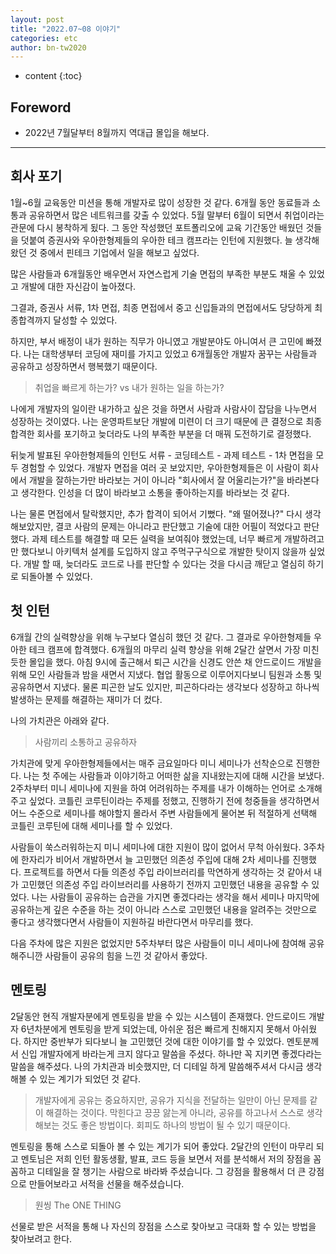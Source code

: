 ```yaml
---
layout: post
title: "2022.07~08 이야기"
categories: etc
author: bn-tw2020
---
```

* content
{:toc}

## Foreword

* 2022년 7월달부터 8월까지 역대급 몰입을 해보다.




---

## 회사 포기



1월~6월 교육동안 미션을 통해 개발자로 많이 성장한 것 같다. 6개월 동안 동료들과 소통과 공유하면서 많은 네트워크를 갖출 수 있었다. 5월 말부터 6월이 되면서 취업이라는 관문에 다시 봉착하게 됬다. 그 동안 작성했던 포트폴리오에 교육 기간동안 배웠던 것들을 덧붙여 증권사와 우아한형제들의 우아한 테크 캠프라는 인턴에 지원했다. 늘 생각해왔던 것 중에서 핀테크 기업에서 일을 해보고 싶었다.

많은 사람들과 6개월동안 배우면서 자연스럽게 기술 면접의 부족한 부분도 채울 수 있었고 개발에 대한 자신감이 높아졌다.

그결과, 증권사 서류, 1차 면접, 최종 면접에서 중고 신입들과의 면접에서도 당당하게 최종합격까지 달성할 수 있었다.

하지만, 부서 배정이 내가 원하는 직무가 아니였고 개발분야도 아니여서 큰 고민에 빠졌다. 나는 대학생부터 코딩에 재미를 가지고 있었고 6개월동안 개발자 꿈꾸는 사람들과 공유하고 성장하면서 행복했기 때문이다. 



> 취업을 빠르게 하는가? vs 내가 원하는 일을 하는가?


나에게 개발자의 일이란 내가하고 싶은 것을 하면서 사람과 사람사이 잡담을 나누면서 성장하는 것이였다. 나는 운영파트보단 개발에 미련이 더 크기 때문에 큰 결정으로 최종합격한 회사를 포기하고 늦더라도 나의 부족한 부분을 더 매꿔 도전하기로 결정했다.

뒤늦게 발표된 우아한형제들의 인턴도 서류 - 코딩테스트 - 과제 테스트 - 1차 면접을 모두 경험할 수 있었다. 개발자 면접을 여러 곳 보았지만, 우아한형제들은 이 사람이 회사에서 개발을 잘하는가만 바라보는 거이 아니라 "회사에서 잘 어울리는가?"을 바라본다고 생각한다. 인성을 더 많이 바라보고 소통을 좋아하는지를 바라보는 것 같다.

나는 물론 면접에서 탈락했지만, 추가 합격이 되어서 기뻤다. "왜 떨어졌나?" 다시 생각해보았지만, 결코 사람의 문제는 아니라고 판단했고 기술에 대한 어필이 적었다고 판단했다. 과제 테스트를 해결할 때 모든 실력을 보여줘야 했었는데, 너무 빠르게 개발하려고만 했다보니 아키텍처 설계를 도입하지 않고 주먹구구식으로 개발한 탓이지 않을까 싶었다. 개발 할 때, 늦더라도 코드로 나를 판단할 수 있다는 것을 다시금 깨닫고 열심히 하기로 되돌아볼 수 있었다.



## 첫 인턴



6개월 간의 실력향상을 위해 누구보다 열심히 했던 것 같다. 그 결과로 우아한형제들 우아한 테크 캠프에 합격했다. 6개월의 마무리 실력 향상을 위해 2달간 살면서 가장 미친듯한 몰입을 했다. 아침 9시에 출근해서 퇴근 시간을 신경도 안쓴 채 안드로이드 개발을 위해 모인 사람들과 밤을 새면서 지냈다. 협업 활동으로 이루어지다보니 팀원과 소통 및 공유하면서 지냈다. 물론 피곤한 날도 있지만, 피곤하다라는 생각보다 성장하고 하나씩 발생하는 문제를 해결하는 재미가 더 컸다.



나의 가치관은 아래와 같다.

> 사람끼리 소통하고 공유하자

가치관에 맞게 우아한형제들에서는 매주 금요일마다 미니 세미나가 선착순으로 진행한다. 나는 첫 주에는 사람들과 이야기하고 어떠한 삶을 지내왔는지에 대해 시간을 보냈다. 2주차부터 미니 세미나에 지원을 하여 어려워하는 주제를 내가 이해하는 언어로 소개해주고 싶었다. 코틀린 코루틴이라는 주제를 정했고, 진행하기 전에 청중들을 생각하면서 어느 수준으로 세미나를 해야할지 몰라서 주변 사람들에게 물어본 뒤 적절하게 선택해 코틀린 코루틴에 대해 세미나를 할 수 있었다.

사람들이 쑥스러워하는지 미니 세미나에 대한 지원이 많이 없어서 무척 아쉬웠다. 3주차에 한자리가 비어서 개발하면서 늘 고민했던 의존성 주입에 대해 2차 세미나를 진행했다. 프로젝트를 하면서 다들 의존성 주입 라이브러리를 막연하게 생각하는 것 같아서 내가 고민했던 의존성 주입 라이브러리를 사용하기 전까지 고민했던 내용을 공유할 수 있었다. 나는 사람들이 공유하는 습관을 가지면 좋겠다라는 생각을 해서 세미나 마지막에 공유하는게 깊은 수준을 하는 것이 아니라 스스로 고민했던 내용을 알려주는 것만으로 좋다고 생각했다면서 사람들이 지원하길 바란다면서 마무리를 했다.

다음 주차에 많은 지원은 없었지만 5주차부터 많은 사람들이 미니 세미나에 참여해 공유해주니깐 사람들이 공유의 힘을 느낀 것 같아서 좋았다.



## 멘토링



2달동안 현직 개발자분에게 멘토링을 받을 수 있는 시스템이 존재했다. 안드로이드 개발자 6년차분에게 멘토링을 받게 되었는데, 아쉬운 점은 빠르게 친해지지 못해서 아쉬웠다. 하지만 중반부가 되다보니 늘 고민했던 것에 대한 이야기를 할 수 있었다. 멘토분께서 신입 개발자에게 바라는게 크지 않다고 말씀을 주셨다. 하나만 꼭 지키면 좋겠다라는 말씀을 해주셨다. 나의 가치관과 비슷했지만, 더 디테일 하게 말씀해주셔서 다시금 생각해볼 수 있는 계기가 되었던 것 같다.

> 개발자에게 공유는 중요하지만, 공유가 지식을 전달하는 일만이 아닌 문제를 같이 해결하는 것이다. 
> 막힌다고 끙끙 앓는게 아니라, 공유를 하고나서 스스로 생각해보는 것도 좋은 방법이다. 회피도 하나의 방법이 될 수 있기 때문이다.


멘토링을 통해 스스로 되돌아 볼 수 있는 계기가 되어 좋았다. 2달간의 인턴이 마무리 되고 멘토님은 저희 인턴 활동생활, 발표, 코드 등을 보면서 저를 분석해서 저의 장점을 꼼꼼하고 디테일을 잘 챙기는 사람으로 바라봐 주셨습니다. 그 강점을 활용해서 더 큰 강점으로 만들어보라고 서적을 선물을 해주셨습니다.



> 원씽 The ONE THING


선물로 받은 서적을 통해 나 자신의 장점을 스스로 찾아보고 극대화 할 수 있는 방법을 찾아보려고 한다.

